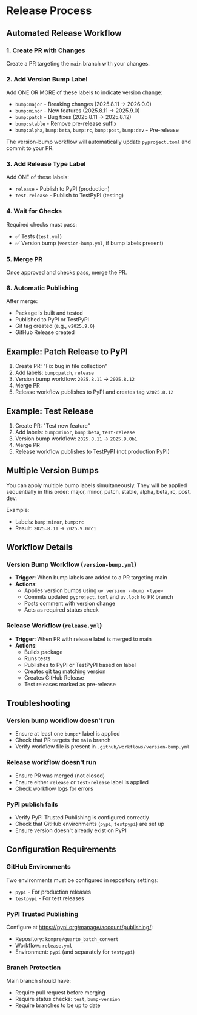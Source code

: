 # Release Process

## Automated Release Workflow

### 1. Create PR with Changes
Create a PR targeting the `main` branch with your changes.

### 2. Add Version Bump Label
Add ONE OR MORE of these labels to indicate version change:
- `bump:major` - Breaking changes (2025.8.11 → 2026.0.0)
- `bump:minor` - New features (2025.8.11 → 2025.9.0)
- `bump:patch` - Bug fixes (2025.8.11 → 2025.8.12)
- `bump:stable` - Remove pre-release suffix
- `bump:alpha`, `bump:beta`, `bump:rc`, `bump:post`, `bump:dev` - Pre-release

The version-bump workflow will automatically update `pyproject.toml` and commit to your PR.

### 3. Add Release Type Label
Add ONE of these labels:
- `release` - Publish to PyPI (production)
- `test-release` - Publish to TestPyPI (testing)

### 4. Wait for Checks
Required checks must pass:
- ✅ Tests (`test.yml`)
- ✅ Version bump (`version-bump.yml`, if bump labels present)

### 5. Merge PR
Once approved and checks pass, merge the PR.

### 6. Automatic Publishing
After merge:
- Package is built and tested
- Published to PyPI or TestPyPI
- Git tag created (e.g., `v2025.9.0`)
- GitHub Release created

## Example: Patch Release to PyPI

1. Create PR: "Fix bug in file collection"
2. Add labels: `bump:patch`, `release`
3. Version bump workflow: `2025.8.11` → `2025.8.12`
4. Merge PR
5. Release workflow publishes to PyPI and creates tag `v2025.8.12`

## Example: Test Release

1. Create PR: "Test new feature"
2. Add labels: `bump:minor`, `bump:beta`, `test-release`
3. Version bump workflow: `2025.8.11` → `2025.9.0b1`
4. Merge PR
5. Release workflow publishes to TestPyPI (not production PyPI)

## Multiple Version Bumps

You can apply multiple bump labels simultaneously. They will be applied sequentially in this order: major, minor, patch, stable, alpha, beta, rc, post, dev.

Example:
- Labels: `bump:minor`, `bump:rc`
- Result: `2025.8.11` → `2025.9.0rc1`

## Workflow Details

### Version Bump Workflow (`version-bump.yml`)
- **Trigger**: When bump labels are added to a PR targeting main
- **Actions**:
  - Applies version bumps using `uv version --bump <type>`
  - Commits updated `pyproject.toml` and `uv.lock` to PR branch
  - Posts comment with version change
  - Acts as required status check

### Release Workflow (`release.yml`)
- **Trigger**: When PR with release label is merged to main
- **Actions**:
  - Builds package
  - Runs tests
  - Publishes to PyPI or TestPyPI based on label
  - Creates git tag matching version
  - Creates GitHub Release
  - Test releases marked as pre-release

## Troubleshooting

### Version bump workflow doesn't run
- Ensure at least one `bump:*` label is applied
- Check that PR targets the `main` branch
- Verify workflow file is present in `.github/workflows/version-bump.yml`

### Release workflow doesn't run
- Ensure PR was merged (not closed)
- Ensure either `release` or `test-release` label is applied
- Check workflow logs for errors

### PyPI publish fails
- Verify PyPI Trusted Publishing is configured correctly
- Check that GitHub environments (`pypi`, `testpypi`) are set up
- Ensure version doesn't already exist on PyPI

## Configuration Requirements

### GitHub Environments
Two environments must be configured in repository settings:
- `pypi` - For production releases
- `testpypi` - For test releases

### PyPI Trusted Publishing
Configure at https://pypi.org/manage/account/publishing/:
- Repository: `kompre/quarto_batch_convert`
- Workflow: `release.yml`
- Environment: `pypi` (and separately for `testpypi`)

### Branch Protection
Main branch should have:
- Require pull request before merging
- Require status checks: `test`, `bump-version`
- Require branches to be up to date
